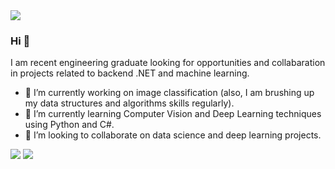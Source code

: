 <img src="https://media.licdn.com/dms/image/C4D16AQEgtjmiaG0dHQ/profile-displaybackgroundimage-shrink_350_1400/0/1668542582163?e=1678924800&v=beta&t=vk3uCQJ_KrZSMYFJKjNicwioB68nYt1cdMlp63W0nb4">

### Hi 👋
I am recent engineering graduate looking for opportunities and collabaration in projects related to backend .NET and machine learning.
- 🔭 I’m currently working on image classification (also, I am brushing up my data structures and algorithms skills regularly).
- 🌱 I’m currently learning Computer Vision and Deep Learning techniques using Python and C#.
- 🤝 I’m looking to collaborate on data science and deep learning projects. 

[<img src="https://img.shields.io/badge/linkedin-%230077B5.svg?&style=for-the-badge&logo=linkedin&logoColor=white" />](https://www.linkedin.com/in/leonardobritoti/) [<img src = "https://img.shields.io/badge/instagram-%23E4405F.svg?&style=for-the-badge&logo=instagram&logoColor=white">](https://www.instagram.com/leobrito/) 
